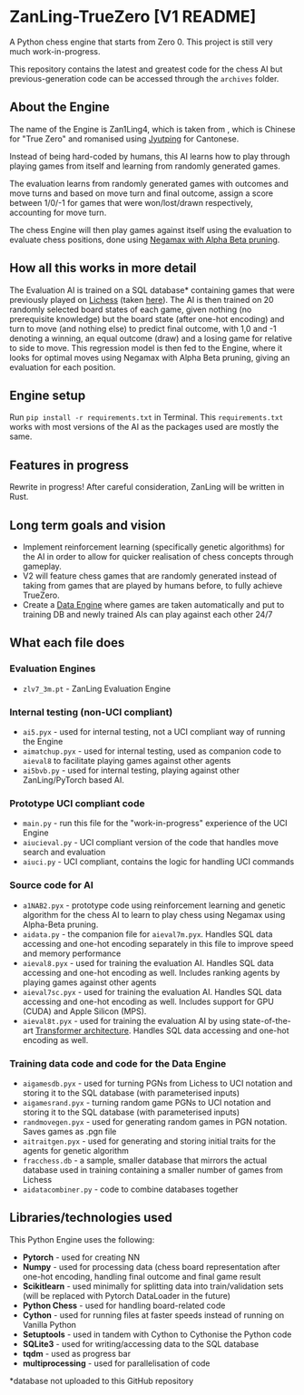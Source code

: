# ZanLing-TrueZero [V1 README]
A Python chess engine that starts from Zero 0. This project is still very much work-in-progress.

This repository contains the latest and greatest code for the chess AI but previous-generation code can be accessed through the `archives` folder.

## About the Engine 
The name of the Engine is Zan1Ling4, which is taken from , which is Chinese for "True Zero" and romanised using [Jyutping](https://en.wikipedia.org/wiki/Jyutping) for Cantonese.

Instead of being hard-coded by humans, this AI learns how to play through playing games from itself and learning from randomly generated games. 

The evaluation learns from randomly generated games with outcomes and move turns and based on move turn and final outcome, assign a score between 1/0/-1 for games that were won/lost/drawn respectively, accounting for move turn.

The chess Engine will then play games against itself using the evaluation to evaluate chess positions, done using [Negamax with Alpha Beta pruning](https://en.wikipedia.org/wiki/Negamax#Negamax_with_alpha_beta_pruning).

## How all this works in more detail 
The Evaluation AI is trained on a SQL database* containing games that were previously played on [Lichess](lichess.com) (taken [here](https://database.lichess.org/)). The AI is then trained on 20 randomly selected board states of each game, given nothing (no prerequisite knowledge) but the board state (after one-hot encoding) and turn to move (and nothing else) to predict final outcome, with 1,0 and -1 denoting a winning, an equal outcome (draw) and a losing game for relative to side to move. This regression model is then fed to the Engine, where it looks for optimal moves using Negamax with Alpha Beta pruning, giving an evaluation for each position.

## Engine setup
Run ```pip install -r requirements.txt``` in Terminal. This `requirements.txt` works with most versions of the AI as the packages used are mostly the same.

## Features in progress
Rewrite in progress! After careful consideration, ZanLing will be written in Rust. 

## Long term goals and vision
- Implement reinforcement learning (specifically genetic algorithms) for the AI in order to allow for quicker realisation of chess concepts through gameplay.
- V2 will feature chess games that are randomly generated instead of taking from games that are played by humans before, to fully achieve TrueZero.
- Create a [Data Engine](https://www.youtube.com/watch?v=zPH5O8hRfMA) where games are taken automatically and put to training DB and newly trained AIs can play against each other 24/7

## What each file does
### Evaluation Engines
- `zlv7_3m.pt` - ZanLing Evaluation Engine
### Internal testing (non-UCI compliant)
- `ai5.pyx` - used for internal testing, not a UCI compliant way of running the Engine
- `aimatchup.pyx` - used for internal testing, used as companion code to `aieval8` to facilitate playing games against other agents
- `ai5bvb.py` - used for internal testing, playing against other ZanLing/PyTorch based AI. 
### Prototype UCI compliant code
- `main.py` - run this file for the "work-in-progress" experience of the UCI Engine 
- `aiucieval.py` - UCI compliant version of the code that handles move search and evaluation
- `aiuci.py` - UCI compliant, contains the logic for handling UCI commands
### Source code for AI
- `a1NAB2.pyx` - prototype code using reinforcement learning and genetic algorithm for the chess AI to learn to play chess using Negamax using Alpha-Beta pruning. 
- `aidata.py` - the companion file for `aieval7m.pyx`. Handles SQL data accessing and one-hot encoding separately in this file to improve speed and memory performance
- `aieval8.pyx` - used for training the evaluation AI. Handles SQL data accessing and one-hot encoding as well. Includes ranking agents by playing games against other agents
- `aieval7sc.pyx` - used for training the evaluation AI. Handles SQL data accessing and one-hot encoding as well. Includes support for GPU (CUDA) and Apple Silicon (MPS).
- `aieval8t.pyx` - used for training the evaluation AI by using state-of-the-art [Transformer architecture](https://en.wikipedia.org/wiki/Transformer_(machine_learning_model)). Handles SQL data accessing and one-hot encoding as well.
### Training data code and code for the Data Engine
- `aigamesdb.pyx` - used for turning PGNs from Lichess to UCI notation and storing it to the SQL database (with parameterised inputs)
- `aigamesrand.pyx` - turning random game PGNs to UCI notation and storing it to the SQL database (with parameterised inputs)
- `randmovegen.pyx` - used for generating random games in PGN notation. Saves games as .pgn file
- `aitraitgen.pyx` - used for generating and storing initial traits for the agents for genetic algorithm
- `fracchess.db` - a sample, smaller database that mirrors the actual database used in training containing a smaller number of games from Lichess
- `aidatacombiner.py` - code to combine databases together

## Libraries/technologies used 
This Python Engine uses the following:
- **Pytorch** - used for creating NN
- **Numpy** - used for processing data (chess board representation after one-hot encoding, handling final outcome and final game  result
- **Scikitlearn** - used minimally for splitting data into train/validation sets (will be replaced with Pytorch DataLoader in the future)
- **Python Chess** - used for handling board-related code
- **Cython** - used for running files at faster speeds instead of running on Vanilla Python 
- **Setuptools** - used in tandem with Cython to Cythonise the Python code
- **SQLite3** - used for writing/accessing data to the SQL database
- **tqdm** - used as progress bar 
- **multiprocessing** - used for parallelisation of code

*database not uploaded to this GitHub repository

